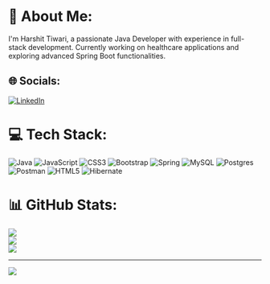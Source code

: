 # 💫 About Me:
I'm Harshit Tiwari, a passionate Java Developer with experience in full-stack development. Currently working on healthcare applications and exploring advanced Spring Boot functionalities.


## 🌐 Socials:
[![LinkedIn](https://img.shields.io/badge/LinkedIn-%230077B5.svg?logo=linkedin&logoColor=white)](https://linkedin.com/in/https://www.linkedin.com/in/harshit-tiwari-0314561b5) 

# 💻 Tech Stack:
![Java](https://img.shields.io/badge/java-%23ED8B00.svg?style=flat&logo=openjdk&logoColor=white) ![JavaScript](https://img.shields.io/badge/javascript-%23323330.svg?style=flat&logo=javascript&logoColor=%23F7DF1E) ![CSS3](https://img.shields.io/badge/css3-%231572B6.svg?style=flat&logo=css3&logoColor=white) ![Bootstrap](https://img.shields.io/badge/bootstrap-%238511FA.svg?style=flat&logo=bootstrap&logoColor=white) ![Spring](https://img.shields.io/badge/spring-%236DB33F.svg?style=flat&logo=spring&logoColor=white) ![MySQL](https://img.shields.io/badge/mysql-4479A1.svg?style=flat&logo=mysql&logoColor=white) ![Postgres](https://img.shields.io/badge/postgres-%23316192.svg?style=flat&logo=postgresql&logoColor=white) ![Postman](https://img.shields.io/badge/Postman-FF6C37?style=flat&logo=postman&logoColor=white) ![HTML5](https://img.shields.io/badge/html5-%23E34F26.svg?style=flat&logo=html5&logoColor=white) ![Hibernate](https://img.shields.io/badge/Hibernate-59666C?style=flat&logo=Hibernate&logoColor=white) 
# 📊 GitHub Stats:
![](https://github-readme-stats.vercel.app/api?username=harshit771&theme=dark&hide_border=false&include_all_commits=true&count_private=true)<br/>
![](https://github-readme-streak-stats.herokuapp.com/?user=harshit771&theme=dark&hide_border=false)<br/>
![](https://github-readme-stats.vercel.app/api/top-langs/?username=harshit771&theme=dark&hide_border=false&include_all_commits=true&count_private=true&layout=compact)

---
[![](https://visitcount.itsvg.in/api?id=harshit771&icon=0&color=0)](https://visitcount.itsvg.in)

<!-- Proudly created with GPRM ( https://gprm.itsvg.in ) -->
